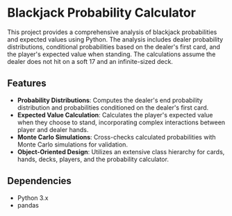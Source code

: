 # Blackjack Probability Calculator

This project provides a comprehensive analysis of blackjack probabilities and expected values using Python. The analysis includes dealer probability distributions, conditional probabilities based on the dealer's first card, and the player's expected value when standing. The calculations assume the dealer does not hit on a soft 17 and an infinite-sized deck.

## Features

- **Probability Distributions**: Computes the dealer's end probability distribution and probabilities conditioned on the dealer's first card.
- **Expected Value Calculation**: Calculates the player's expected value when they choose to stand, incorporating complex interactions between player and dealer hands.
- **Monte Carlo Simulations**: Cross-checks calculated probabilities with Monte Carlo simulations for validation.
- **Object-Oriented Design**: Utilizes an extensive class hierarchy for cards, hands, decks, players, and the probability calculator.

## Dependencies

- Python 3.x
- pandas
